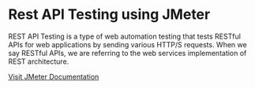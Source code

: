 # Rest API Testing using JMeter
 
REST API Testing is a type of web automation testing that tests RESTful APIs for web applications by sending various HTTP/S requests. When we say RESTful APIs, we are referring to the web services implementation of REST architecture.

<a href="https://jmeter.apache.org/index.html">Visit JMeter Documentation</a>
